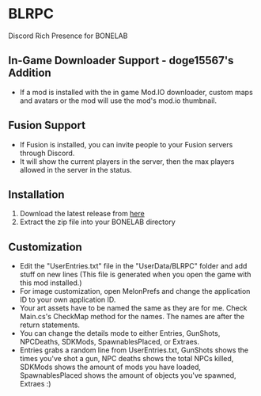 # BLRPC
Discord Rich Presence for BONELAB

## In-Game Downloader Support - doge15567's Addition
* If a mod is installed with the in game Mod.IO downloader, custom maps and avatars or the mod will use the mod's mod.io thumbnail.

## Fusion Support
* If Fusion is installed, you can invite people to your Fusion servers through Discord.
* It will show the current players in the server, then the max players allowed in the server in the status.

## Installation
1. Download the latest release from [here](https://thunderstore.io/c/bonelab/p/SoulWithMae/BonelabRichPresence/)
2. Extract the zip file into your BONELAB directory

## Customization
* Edit the "UserEntries.txt" file in the "UserData/BLRPC" folder and add stuff on new lines (This file is generated when you open the game with this mod installed.)
* For image customization, open MelonPrefs and change the application ID to your own application ID.
* Your art assets have to be named the same as they are for me. Check Main.cs's CheckMap method for the names. The names are after the return statements.
* You can change the details mode to either Entries, GunShots, NPCDeaths, SDKMods, SpawnablesPlaced, or Extraes.
* Entries grabs a random line from UserEntries.txt, GunShots shows the times you've shot a gun, NPC deaths shows the total NPCs killed, SDKMods shows the amount of mods you have loaded, SpawnablesPlaced shows the amount of objects you've spawned, Extraes :)